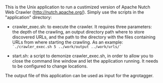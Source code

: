 This is the Unix application to run a custimized version of Apache Nutch Web Crawler (http://nutch.apache.org/). Simply use the scripts in the "application" directory:

- crawler_exec.sh: to execute the crawler. It requires three parameters: the depth of the crawling, an output directory path where to store discovered URLs, and the path to the directory with the files containing URLs from where starting the crawling. As an example: `` `./crawler_exec.sh 5 ../work/output ../work/urls/` ``
	
- start.sh: a script to demonize crawler_exec.sh, in order to allow you to close the command line window and let the application running. It needs to be configured to change locations.

The output file of this application can be used as input for the agrotagger.
